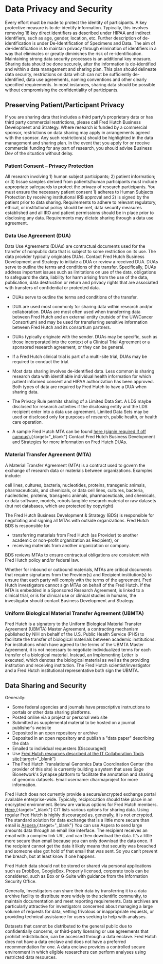 # Data Privacy and Security
Every effort must be made to protect the identity of participants.  A key protective measure is to de-identify information.  Typically, this involves removing 18 key direct identifiers as described under HIPAA and indirect identifiers, such as age, gender, location, etc.  Further description of de-identification is under De-Identification of Specimens and Data.  The aim of de-identification is to maintain privacy through elimination of identifiers in a way that eliminates or greatly diminishes the risk of re-identification.  Maintaining strong data security processes is an additional key measure.  Sharing data should be done securely, after the information is de-identified and within a data management and sharing plan.  This plan should delineate data security, restrictions on data which can not be sufficiently de-identified, data use agreements, naming conventions and other clearly specified requirements.  In most instances, sharing data should be possible without compromising the confidentiality of participants.

## Preserving Patient/Participant Privacy
If you are sharing data that includes a third party’s proprietary data or has third party commercial restrictions, please call Fred Hutch Business Development and Strategy.  Where research is funded by a commercial sponsor, restrictions on data sharing may apply in arrangements agreed with the sponsor. Any such restriction(s) should be highlighted in the data management and sharing plan. In the event that you apply for or receive commercial funding for any part of research, you should advise Business Dev of the situation without delay.

### Patient Consent – Privacy Protection
All research involving 1) human subject participants; 2) patient information; or 3) tissue samples derived from patients/human participants must include appropriate safeguards to protect the privacy of research participants.  You must ensure the necessary patient consent 1) adheres to Human Subjects Protection by receiving institutional IRB approval and 2) is signed by the patient prior to data sharing.  Requirements to adhere to relevant regulatory, ethical, or institutional policy should be met, data security measures established and all IRO and patient permissions should be in place prior to disclosing any data.  Requirements may dictate sharing through a data use agreement.  

### Data Use Agreement (DUA)
Data Use Agreements (DUAs) are contractual documents used for the transfer of nonpublic data that is subject to some restriction on its use.  The data provider typically originates DUAs.  Contact Fred Hutch Business Development and Strategy to initiate a DUA or review a received DUA.  DUAs serve to outline the terms and conditions of the transfer. Specifically, DUAs address important issues such as limitations on use of the data, obligations to safeguard the data, liability for harm arising from the use of the data, publication, data destruction or return and privacy rights that are associated with transfers of confidential or protected data.
  - DUAs serve to outline the terms and conditions of the transfer.

  - DUA are used most commonly for sharing data within research and/or collaboration.  DUAs are most often used when transferring data between Fred Hutch and an external entity (outside of the UW/Cancer Consortium) and may be used for transferring sensitive information between Fred Hutch and its consortium partners.  

  - DUAs typically originate with the sender.  DUAs may be specific, such as those incorporated into the context of a Clinical Trial Agreement or a sponsored research agreement, or they can be general.

  - If a Fred Hutch clinical trial is part of a multi-site trial, DUAs may be required to conduct the trial.

  - Most data sharing involves de-identified data. Less common is sharing research data with identifiable individual health information for which patient informed consent and HIPAA authorization has been approved.  Both types of data are required by Fred Hutch to have a DUA when sharing data.

  - The Privacy Rule permits sharing of a Limited Data Set. A  LDS maybe disclosed for research activities if the disclosing entity and the LDS recipient enter into a data use agreement. Limited Data Sets may be used or disclosed only for purposes of research, public health, or health care operation.  

  - A sample Fred Hutch MTA can be found [here (signin required if off campus).](http://www.compass.fhcrc.org/caretweb/requests/caret%20dua%20final%20201405.pdf){:target="_blank"}<!--_-->  Contact Fred Hutch Business Development and Strategies for more information on Fred Hutch DUAs.

### Material Transfer Agreement (MTA)
A Material Transfer Agreement (MTA) is a contract used to govern the exchange of research data or materials between organizations. Examples include:

  cell lines, cultures, bacteria, nucleotides, proteins, transgenic animals, pharmaceuticals, and chemicals, or data cell lines, cultures, bacteria, nucleotides, proteins, transgenic animals, pharmaceuticals, and chemicals, or data software, models, robots tangible research material or raw datasets (but not databases, which are protected by copyright)

The Fred Hutch Business Development & Strategy (BDS) is responsible for negotiating and signing all MTAs with outside organizations.  Fred Hutch BDS is responsible for

  - transferring materials from Fred Hutch (as Provider) to another academic or non-profit organization as Recipient), or
  - receiving materials from another organization or company.

BDS reviews MTAs to ensure contractual obligations are consistent with Fred Hutch policy and/or federal law.  

Whether for inbound or outbound materials, MTAs are critical documents that require signatures from the Provider(s) and Recipient institution(s) to ensure that each party will comply with the terms of the agreement. Fred Hutch investigators cannot sign MTAs on behalf of the Fred Hutch.  If the MTA is embedded in a Sponsored Research Agreement, is linked to a clinical trial, or is for clinical use or clinical studies in humans, the investigator should contact Business Development and Strategy.

### Uniform Biological Material Transfer Agreement (UBMTA)
Fred Hutch is a signatory to the Uniform Biological Material Transfer Agreement (UBMTA) Master Agreement, a contracting mechanism published by NIH on behalf of the U.S. Public Health Service (PHS) to facilitate the transfer of biological materials between academic institutions.  For institutions which have agreed to the terms of the UBMTA Master Agreement, it is not necessary to negotiate individualized terms for each transfer of a biological material.  Instead, an Implementing Letter is executed, which denotes the biological material as well as the providing institution and receiving institution.  The Fred Hutch scientist/investigator and a Fred Hutch institutional representative both sign the UBMTA.


## Data Sharing and Security
Generally:
  - Some federal agencies and journals have prescriptive instructions to portals or other data sharing platforms.
  - Posted online via a project or personal web site
  - Submitted as supplemental material to be hosted on a journal publisher's website
  - Deposited in an open repository or archive
  - Deposited in an open repository and publish a "data paper" describing the data
  - Emailed to individual requesters (Discouraged)
  - Use [Fred Hutch resources described at the IT Collaboration Tools site](https://centernet.fredhutch.org/cn/u/center-it/collaboration-tools.html){:target="_blank"}<!--_-->
  - The Fred Hutch Translational Genomics Data Coordination Center (the provider of this site) is currently building a system that uses Sage Bionetwork's Synapse platform to facilitate the annotation and sharing of genomic datasets.  Email username: dharmaproject for more information.  

Fred Hutch does not currently provide a secure/encrypted exchange portal available enterprise-wide.  Typically, reciprocation should take place in an encrypted environment.  Below are various options for Fred Hutch members.
[Here,](https://centernet.fredhutch.org/cn/u/center-it/collaboration-tools.html){:target="_blank"}<!--_--> CIT lists various options for sharing data.  Using regular Fred Hutch is highly discouraged as, generally, it is not encrypted. The standard solution for data exchange that is a little more secure than email is [Aspera.](https://aspera.fhcrc.org/){:target="_blank"}<!--_--> You can use Aspera to send large amounts data through an email like interface. The recipient receives an email with a complex link URL and can then download the data. It’s a little more secure than email because you can only download the data once. If the recipient cannot get the data it likely means that security was breached and someone else got hold of that email that was sent. So you can’t prevent the breach, but at least know if one happens.

Fred Hutch data should not be stored or shared via personal applications such as DrobBox, GoogleBox. Properly licensed, corporate tools can be considered, such as Box or G-Suite with guidance from the Information Security Office.

Generally, Investigators can share their data by transferring it to a data archive facility to distribute more widely to the scientific community, to maintain documentation and meet reporting requirements. Data archives are particularly attractive for investigators concerned about managing a large volume of requests for data, vetting frivolous or inappropriate requests, or providing technical assistance for users seeking to help with analyses.

Datasets that cannot be distributed to the general public due to confidentially concerns, or third-party licensing or use agreements that prohibit redistribution, can be accessed through a data enclave. Fred Hutch does not have a data enclave and does not have a preferred recommendation for one. A data enclave provides a controlled secure environment in which eligible researchers can perform analyses using restricted data resources.

